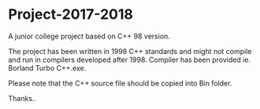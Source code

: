 # Project-2017-2018
A junior college project based on C++ 98 version.

The project has been written in 1998 C++ standards and might not compile and run in compilers developed after 1998.
Compiler has been provided ie. Borland Turbo C++.exe.

Please note that the  C++ source file should be copied into Bin folder. 

Thanks..
